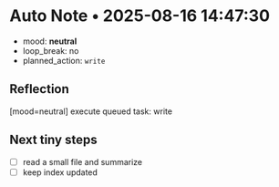 # Auto Note • 2025-08-16 14:47:30
- mood: **neutral**
- loop_break: no
- planned_action: `write`

## Reflection
[mood=neutral] execute queued task: write

## Next tiny steps
- [ ] read a small file and summarize
- [ ] keep index updated
